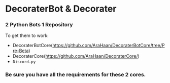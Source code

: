 # DecoraterBot & Decorater
### 2 Python Bots 1 Repository

To get them to work:
- DecoraterBotCore(https://github.com/AraHaan/DecoraterBotCore/tree/Pre-Beta)
- DecoraterCore(https://github.com/AraHaan/DecoraterCore/)
- `Discord.py`

### Be sure you have all the requirements for these 2 cores.